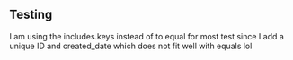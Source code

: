 ## Testing 
I am using the includes.keys instead of to.equal for most test since I add a unique ID and created_date which does not fit well with equals lol